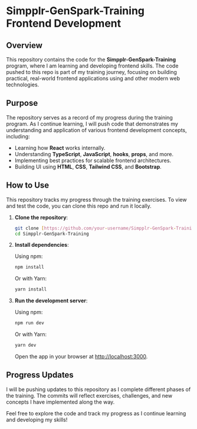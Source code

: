 # Simpplr-GenSpark-Training Frontend Development

## Overview

This repository contains the code for the **Simpplr-GenSpark-Training** program, where I am learning and developing frontend skills. The code pushed to this repo is part of my training journey, focusing on building practical, real-world frontend applications using and other modern web technologies.

## Purpose

The repository serves as a record of my progress during the training program. As I continue learning, I will push code that demonstrates my understanding and application of various frontend development concepts, including:

- Learning how **React** works internally.
- Understanding **TypeScript**, **JavaScript**, **hooks**, **props**, and more.
- Implementing best practices for scalable frontend architectures.
- Building UI using **HTML**, **CSS**, **Tailwind CSS**, and **Bootstrap**.

## How to Use

This repository tracks my progress through the training exercises. To view and test the code, you can clone this repo and run it locally.

1. **Clone the repository**:

   ```bash
   git clone [https://github.com/your-username/Simpplr-GenSpark-Training.git](https://github.com/arin-paliwal/Simpplr-GenSpark-Training.git)
   cd Simpplr-GenSpark-Training
   ```

2. **Install dependencies**:

   Using npm:

   ```bash
   npm install
   ```

   Or with Yarn:

   ```bash
   yarn install
   ```

3. **Run the development server**:

   Using npm:

   ```bash
   npm run dev
   ```

   Or with Yarn:

   ```bash
   yarn dev
   ```

   Open the app in your browser at [http://localhost:3000](http://localhost:3000).

## Progress Updates

I will be pushing updates to this repository as I complete different phases of the training. The commits will reflect exercises, challenges, and new concepts I have implemented along the way.

Feel free to explore the code and track my progress as I continue learning and developing my skills!
